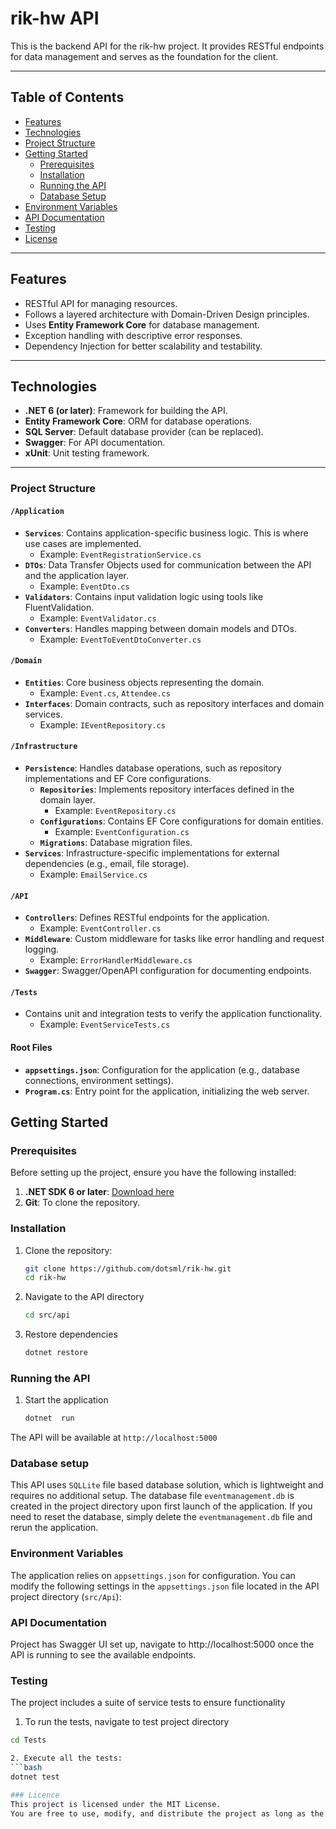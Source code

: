 # rik-hw API

This is the backend API for the rik-hw project. It provides RESTful endpoints for data management and serves as the foundation for the client.

---

## Table of Contents

- [Features](#features)
- [Technologies](#technologies)
- [Project Structure](#project-structure)
- [Getting Started](#getting-started)
  - [Prerequisites](#prerequisites)
  - [Installation](#installation)
  - [Running the API](#running-the-api)
  - [Database Setup](#database-setup)
- [Environment Variables](#environment-variables)
- [API Documentation](#api-documentation)
- [Testing](#testing)
- [License](#license)

---

## Features

- RESTful API for managing resources.
- Follows a layered architecture with Domain-Driven Design principles.
- Uses **Entity Framework Core** for database management.
- Exception handling with descriptive error responses.
- Dependency Injection for better scalability and testability.

---

## Technologies

- **.NET 6 (or later)**: Framework for building the API.
- **Entity Framework Core**: ORM for database operations.
- **SQL Server**: Default database provider (can be replaced).
- **Swagger**: For API documentation.
- **xUnit**: Unit testing framework.

---


### Project Structure

#### **`/Application`**
- **`Services`**: Contains application-specific business logic. This is where use cases are implemented.
  - Example: `EventRegistrationService.cs`
- **`DTOs`**: Data Transfer Objects used for communication between the API and the application layer.
  - Example: `EventDto.cs`
- **`Validators`**: Contains input validation logic using tools like FluentValidation.
  - Example: `EventValidator.cs`
- **`Converters`**: Handles mapping between domain models and DTOs.
  - Example: `EventToEventDtoConverter.cs`

#### **`/Domain`**
- **`Entities`**: Core business objects representing the domain.
  - Example: `Event.cs`, `Attendee.cs`
- **`Interfaces`**: Domain contracts, such as repository interfaces and domain services.
  - Example: `IEventRepository.cs`

#### **`/Infrastructure`**
- **`Persistence`**: Handles database operations, such as repository implementations and EF Core configurations.
  - **`Repositories`**: Implements repository interfaces defined in the domain layer.
    - Example: `EventRepository.cs`
  - **`Configurations`**: Contains EF Core configurations for domain entities.
    - Example: `EventConfiguration.cs`
  - **`Migrations`**: Database migration files.
- **`Services`**: Infrastructure-specific implementations for external dependencies (e.g., email, file storage).
  - Example: `EmailService.cs`

#### **`/API`**
- **`Controllers`**: Defines RESTful endpoints for the application.
  - Example: `EventController.cs`
- **`Middleware`**: Custom middleware for tasks like error handling and request logging.
  - Example: `ErrorHandlerMiddleware.cs`
- **`Swagger`**: Swagger/OpenAPI configuration for documenting endpoints.

#### **`/Tests`**
- Contains unit and integration tests to verify the application functionality.
  - Example: `EventServiceTests.cs`

#### **Root Files**
- **`appsettings.json`**: Configuration for the application (e.g., database connections, environment settings).
- **`Program.cs`**: Entry point for the application, initializing the web server.

## Getting Started

### Prerequisites

Before setting up the project, ensure you have the following installed:

1. **.NET SDK 6 or later**: [Download here](https://dotnet.microsoft.com/download)
2. **Git**: To clone the repository.

### Installation

1. Clone the repository:
   ```bash
   git clone https://github.com/dotsml/rik-hw.git
   cd rik-hw

2. Navigate to the API directory
    ```bash
    cd src/api

3. Restore dependencies
    ```bash
    dotnet restore

### Running the API
1. Start the application
    ```bash
    dotnet  run
The API will be available at <code>http://localhost:5000</code>

### Database setup
This API uses <code>SQLLite</code> file based database solution, which is lightweight and requires no additional setup.
The database file <code>eventmanagement.db</code> is created in the project directory upon first launch of the application.
If you need to reset the database, simply delete the <code>eventmanagement.db</code> file and rerun the application.

### Environment Variables

The application relies on `appsettings.json` for configuration. You can modify the following settings in the `appsettings.json` file located in the API project directory (`src/Api`):

### API Documentation
Project has Swagger UI set up, navigate to <a>http://localhost:5000</a> once the API is running to see the available endpoints.

### Testing
The project includes a suite of service tests to ensure functionality

1. To run the tests, navigate to test project directory 
  ```bash 
  cd Tests

2. Execute all the tests:
  ```bash
  dotnet test

### Licence
This project is licensed under the MIT License.
You are free to use, modify, and distribute the project as long as the original license is included.

